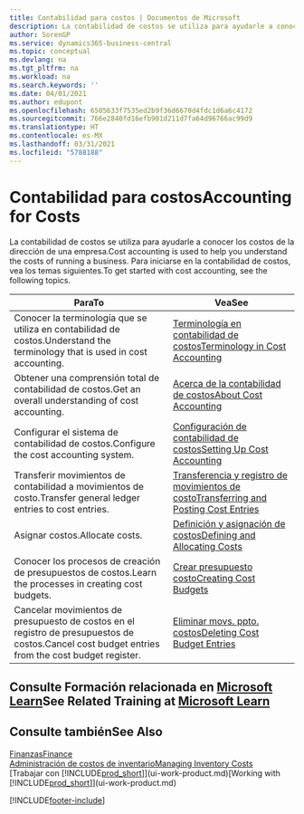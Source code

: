 ```yaml
---
title: Contabilidad para costos | Documentos de Microsoft
description: La contabilidad de costos se utiliza para ayudarle a conocer los costos de la dirección de una empresa. Para iniciarse en la contabilidad de costos, vea los temas siguientes.
author: SorenGP
ms.service: dynamics365-business-central
ms.topic: conceptual
ms.devlang: na
ms.tgt_pltfrm: na
ms.workload: na
ms.search.keywords: ''
ms.date: 04/01/2021
ms.author: edupont
ms.openlocfilehash: 6505633f7535ed2b9f36d6670d4fdc1d6a6c4172
ms.sourcegitcommit: 766e2840fd16efb901d211d7fa64d96766ac99d9
ms.translationtype: HT
ms.contentlocale: es-MX
ms.lasthandoff: 03/31/2021
ms.locfileid: "5788188"
---
```

# <a name="accounting-for-costs"></a><span data-ttu-id="65e6d-104">Contabilidad para costos</span><span class="sxs-lookup"><span data-stu-id="65e6d-104">Accounting for Costs</span></span>
<span data-ttu-id="65e6d-105">La contabilidad de costos se utiliza para ayudarle a conocer los costos de la dirección de una empresa.</span><span class="sxs-lookup"><span data-stu-id="65e6d-105">Cost accounting is used to help you understand the costs of running a business.</span></span> <span data-ttu-id="65e6d-106">Para iniciarse en la contabilidad de costos, vea los temas siguientes.</span><span class="sxs-lookup"><span data-stu-id="65e6d-106">To get started with cost accounting, see the following topics.</span></span>  

|<span data-ttu-id="65e6d-107">Para</span><span class="sxs-lookup"><span data-stu-id="65e6d-107">To</span></span>|<span data-ttu-id="65e6d-108">Vea</span><span class="sxs-lookup"><span data-stu-id="65e6d-108">See</span></span>|  
|--------|---------|  
|<span data-ttu-id="65e6d-109">Conocer la terminología que se utiliza en contabilidad de costos.</span><span class="sxs-lookup"><span data-stu-id="65e6d-109">Understand the terminology that is used in cost accounting.</span></span>|[<span data-ttu-id="65e6d-110">Terminología en contabilidad de costos</span><span class="sxs-lookup"><span data-stu-id="65e6d-110">Terminology in Cost Accounting</span></span>](finance-terminology-in-cost-accounting.md)|  
|<span data-ttu-id="65e6d-111">Obtener una comprensión total de contabilidad de costos.</span><span class="sxs-lookup"><span data-stu-id="65e6d-111">Get an overall understanding of cost accounting.</span></span>|[<span data-ttu-id="65e6d-112">Acerca de la contabilidad de costos</span><span class="sxs-lookup"><span data-stu-id="65e6d-112">About Cost Accounting</span></span>](finance-about-cost-accounting.md)|  
|<span data-ttu-id="65e6d-113">Configurar el sistema de contabilidad de costos.</span><span class="sxs-lookup"><span data-stu-id="65e6d-113">Configure the cost accounting system.</span></span>|[<span data-ttu-id="65e6d-114">Configuración de contabilidad de costos</span><span class="sxs-lookup"><span data-stu-id="65e6d-114">Setting Up Cost Accounting</span></span>](finance-set-up-cost-accounting.md)|  
|<span data-ttu-id="65e6d-115">Transferir movimientos de contabilidad a movimientos de costo.</span><span class="sxs-lookup"><span data-stu-id="65e6d-115">Transfer general ledger entries to cost entries.</span></span>|[<span data-ttu-id="65e6d-116">Transferencia y registro de movimientos de costo</span><span class="sxs-lookup"><span data-stu-id="65e6d-116">Transferring and Posting Cost Entries</span></span>](finance-transfer-and-post-cost-entries.md)|  
|<span data-ttu-id="65e6d-117">Asignar costos.</span><span class="sxs-lookup"><span data-stu-id="65e6d-117">Allocate costs.</span></span>|[<span data-ttu-id="65e6d-118">Definición y asignación de costos</span><span class="sxs-lookup"><span data-stu-id="65e6d-118">Defining and Allocating Costs</span></span>](finance-define-and-allocate-costs.md)|  
|<span data-ttu-id="65e6d-119">Conocer los procesos de creación de presupuestos de costos.</span><span class="sxs-lookup"><span data-stu-id="65e6d-119">Learn the processes in creating cost budgets.</span></span>|[<span data-ttu-id="65e6d-120">Crear presupuesto costo</span><span class="sxs-lookup"><span data-stu-id="65e6d-120">Creating Cost Budgets</span></span>](finance-create-cost-budgets.md)|
|<span data-ttu-id="65e6d-121">Cancelar movimientos de presupuesto de costos en el registro de presupuestos de costos.</span><span class="sxs-lookup"><span data-stu-id="65e6d-121">Cancel cost budget entries from the cost budget register.</span></span>|[<span data-ttu-id="65e6d-122">Eliminar movs. ppto. costos</span><span class="sxs-lookup"><span data-stu-id="65e6d-122">Deleting Cost Budget Entries</span></span>](finance-how-to-delete-cost-budget-entries.md)|

## <a name="see-related-training-at-microsoft-learn"></a><span data-ttu-id="65e6d-123">Consulte Formación relacionada en [Microsoft Learn](/learn/paths/use-cost-accounting-dynamics-365-business-central/)</span><span class="sxs-lookup"><span data-stu-id="65e6d-123">See Related Training at [Microsoft Learn](/learn/paths/use-cost-accounting-dynamics-365-business-central/)</span></span>

## <a name="see-also"></a><span data-ttu-id="65e6d-124">Consulte también</span><span class="sxs-lookup"><span data-stu-id="65e6d-124">See Also</span></span>  
[<span data-ttu-id="65e6d-125">Finanzas</span><span class="sxs-lookup"><span data-stu-id="65e6d-125">Finance</span></span>](finance.md)  
[<span data-ttu-id="65e6d-126">Administración de costos de inventario</span><span class="sxs-lookup"><span data-stu-id="65e6d-126">Managing Inventory Costs</span></span>](finance-manage-inventory-costs.md)  
<span data-ttu-id="65e6d-127">[Trabajar con [!INCLUDE[prod_short](includes/prod_short.md)]](ui-work-product.md)</span><span class="sxs-lookup"><span data-stu-id="65e6d-127">[Working with [!INCLUDE[prod_short](includes/prod_short.md)]](ui-work-product.md)</span></span>


[!INCLUDE[footer-include](includes/footer-banner.md)]